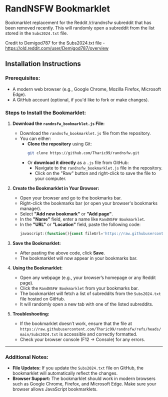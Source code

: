 
# RandNSFW Bookmarklet

Bookmarklet replacement for the Reddit /r/randnsfw subreddit that has been removed recently. This will randomly open a subreddit from the list stored in the `Subs2024.txt` file.

Credit to Demigod787 for the Subs2024.txt file - https://old.reddit.com/user/Demigod787/overview

## Installation Instructions

### Prerequisites:
- A modern web browser (e.g., Google Chrome, Mozilla Firefox, Microsoft Edge).
- A GitHub account (optional, if you'd like to fork or make changes).

### Steps to Install the Bookmarklet:

1. **Download the `randnsfw_bookmarklet.js` File:**
   - Download the `randnsfw_bookmarklet.js` file from the repository.
   - You can either:
     - **Clone the repository** using Git:
       ```bash
       git clone https://github.com/Tharic99/randnsfw.git
       ```
     - Or **download it directly** as a `.js` file from GitHub:
       - Navigate to the `randnsfw_bookmarklet.js` file in the repository.
       - Click on the "Raw" button and right-click to save the file to your computer.

2. **Create the Bookmarklet in Your Browser:**
   - Open your browser and go to the bookmarks bar.
   - Right-click the bookmarks bar (or open your browser's bookmarks manager).
   - Select **"Add new bookmark"** or **"Add page"**.
   - In the **"Name"** field, enter a name like `RandNSFW Bookmarklet`.
   - In the **"URL"** or **"Location"** field, paste the following code:
     ```javascript
     javascript:(function(){const fileUrl='https://raw.githubusercontent.com/Tharic99/randnsfw/refs/heads/main/Subs2024.txt';fetch(fileUrl).then(response=>{if(!response.ok)throw new Error('Failed to fetch the file.');return response.text();}).then(data=>{alert('File contents:\n'+data);const lines=data.split('\n').map(line=>line.trim());console.log('Lines:',lines);const validLines=lines.filter(line=>/^[0-9]+\|/.test(line));console.log('Valid Lines:',validLines);const subreddits=validLines.map(line=>line.split('|')[1]?.trim()).filter(Boolean);console.log('Extracted Subreddits:',subreddits);if(subreddits.length===0)throw new Error('No valid subreddits found.');const randomSub=subreddits[Math.floor(Math.random()*subreddits.length)];window.open(`https://www.reddit.com/${randomSub}`,'_blank');}).catch(error=>{alert('Error: '+error.message);});})();
     ```

3. **Save the Bookmarklet:**
   - After pasting the above code, click **Save**.
   - The bookmarklet will now appear in your bookmarks bar.

4. **Using the Bookmarklet:**
   - Open any webpage (e.g., your browser’s homepage or any Reddit page).
   - Click the `RandNSFW Bookmarklet` from your bookmarks bar.
   - The bookmarklet will fetch a list of subreddits from the `Subs2024.txt` file hosted on GitHub.
   - It will randomly open a new tab with one of the listed subreddits.

5. **Troubleshooting:**
   - If the bookmarklet doesn’t work, ensure that the file at `https://raw.githubusercontent.com/Tharic99/randnsfw/refs/heads/main/Subs2024.txt` is accessible and correctly formatted.
   - Check your browser console (F12 → Console) for any errors.

---

### Additional Notes:
- **File Updates:** If you update the `Subs2024.txt` file on GitHub, the bookmarklet will automatically reflect the changes.
- **Browser Support:** The bookmarklet should work in modern browsers such as Google Chrome, Firefox, and Microsoft Edge. Make sure your browser allows JavaScript bookmarklets.

